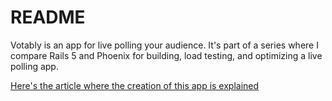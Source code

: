 # README

Votably is an app for live polling your audience. It's part of a series where I compare Rails 5 and Phoenix for building, load testing, and optimizing a live polling app.

[Here's the article where the creation of this app is explained](http://www.jeffmason.me/rails-phoenix-live-polling-part-3/)